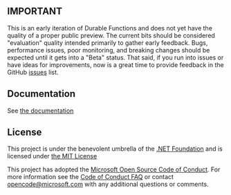 ## IMPORTANT
This is an early iteration of Durable Functions and does not yet have the quality of a proper public preview. The current bits should be considered "evaluation" quality intended primarily to gather early feedback. Bugs, performance issues, poor monitoring, and breaking changes should be expected until it gets into a "Beta" status. That said, if you run into issues or have ideas for improvements, now is a great time to provide feedback in the GitHub [issues](https://github.com/Azure/azure-functions-durable-extension/issues) list.

## Documentation

See [the documentation](https://azure.github.io/azure-functions-durable-extension/)

## License

This project is under the benevolent umbrella of the [.NET Foundation](http://www.dotnetfoundation.org/) and is licensed under [the MIT License](https://github.com/Azure/azure-webjobs-sdk/blob/master/LICENSE.txt)

This project has adopted the [Microsoft Open Source Code of Conduct](https://opensource.microsoft.com/codeofconduct/). For more information see the [Code of Conduct FAQ](https://opensource.microsoft.com/codeofconduct/faq/) or contact [opencode@microsoft.com](mailto:opencode@microsoft.com) with any additional questions or comments.